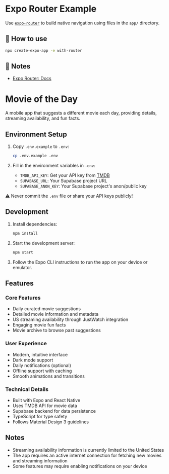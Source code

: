 # Expo Router Example

Use [`expo-router`](https://docs.expo.dev/router/introduction/) to build native navigation using files in the `app/` directory.

## 🚀 How to use

```sh
npx create-expo-app -e with-router
```

## 📝 Notes

- [Expo Router: Docs](https://docs.expo.dev/router/introduction/)

# Movie of the Day

A mobile app that suggests a different movie each day, providing details, streaming availability, and fun facts.

## Environment Setup

1. Copy `.env.example` to `.env`:
   ```bash
   cp .env.example .env
   ```

2. Fill in the environment variables in `.env`:
   - `TMDB_API_KEY`: Get your API key from [TMDB](https://www.themoviedb.org/settings/api)
   - `SUPABASE_URL`: Your Supabase project URL
   - `SUPABASE_ANON_KEY`: Your Supabase project's anon/public key

⚠️ Never commit the `.env` file or share your API keys publicly!

## Development

1. Install dependencies:
   ```bash
   npm install
   ```

2. Start the development server:
   ```bash
   npm start
   ```

3. Follow the Expo CLI instructions to run the app on your device or emulator.

## Features

### Core Features
- Daily curated movie suggestions
- Detailed movie information and metadata
- US streaming availability through JustWatch integration
- Engaging movie fun facts
- Movie archive to browse past suggestions

### User Experience
- Modern, intuitive interface
- Dark mode support
- Daily notifications (optional)
- Offline support with caching
- Smooth animations and transitions

### Technical Details
- Built with Expo and React Native
- Uses TMDB API for movie data
- Supabase backend for data persistence
- TypeScript for type safety
- Follows Material Design 3 guidelines

## Notes
- Streaming availability information is currently limited to the United States
- The app requires an active internet connection for fetching new movies and streaming information
- Some features may require enabling notifications on your device

